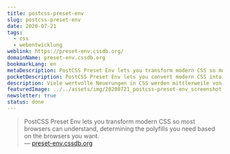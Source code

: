 ```yaml
---
title: postcss-preset-env
slug: postcss-preset-env
date: 2020-07-21
tags:
  - css
  - webentwicklung
weblink: https://preset-env.cssdb.org/
domainName: preset-env.cssdb.org
bookmarkLang: en
metaDescription: PostCSS Preset Env lets you transform modern CSS so most browsers can understand, determining the polyfills you need based on the browsers you want.
pocketDescription: PostCSS Preset Env lets you convert modern CSS into something most browsers can understand, determining the polyfills you need based on your targeted browsers or runtime environments, using cssdb.
description: Viele wertvolle Neuerungen in CSS werden mittlerweile von den Browsern unterstützt. postcss-preset-env ist ein spannendes Tool um noch weitere, künftige Möglichkeiten bereits heute zu nutzen.
featuredImage: ../../assets/img/20200721_postcss-preset-env_screenshot.png
newsletter: true
status: done
---
```

<blockquote lang="en">PostCSS Preset Env lets you transform modern CSS so most browsers can understand, determining the polyfills you need based on the browsers you want.
<footer>— <a href="https://preset-env.cssdb.org/">preset-env.cssdb.org</a></footer></blockquote>
